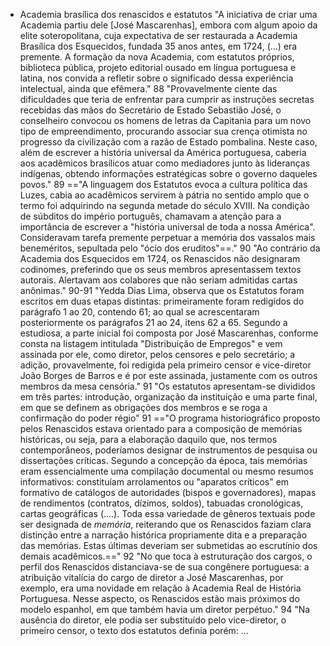 - Academia brasílica dos renascidos e estatutos
"A iniciativa de criar uma Academia partiu dele [José Mascarenhas], embora com algum apoio da elite soteropolitana, cuja expectativa de ser restaurada a Academia Brasílica dos Esquecidos, fundada 35 anos antes, em 1724, (...) era premente. A formação da nova Academia, com estatutos próprios, biblioteca pública, projeto editorial ousado em língua portuguesa e latina, nos convida a refletir sobre o significado dessa experiência intelectual, ainda que efêmera." 88
"Provavelmente ciente das dificuldades que teria de enfrentar para cumprir as instruções secretas recebidas das mãos do Secretário de Estado Sebastião José, o conselheiro convocou os homens de letras da Capitania para um novo tipo de empreendimento, procurando associar sua crença otimista no progresso da civilização com a razão de Estado pombalina. Neste caso, além de escrever a história universal da América portuguesa, caberia aos acadêmicos brasílicos atuar como mediadores junto às lideranças indígenas, obtendo informações estratégicas sobre o governo daqueles povos." 89
=="A linguagem dos Estatutos evoca a cultura política das Luzes, cabia ao acadêmicos servirem à pátria no sentido amplo que o termo foi adquirindo na segunda metade do século XVIII. Na condição de súbditos do império português, chamavam a atenção para a importância de escrever a "história universal de toda a nossa América". Consideravam tarefa premente perpetuar a memória dos vassalos mais beneméritos, sepultada pelo "ócio dos eruditos"==." 90
"Ao contrário da Academia dos Esquecidos em 1724, os Renascidos não designaram codinomes, preferindo que os seus membros apresentassem textos autorais. Alertavam aos colabores que não seriam admitidas cartas anônimas."  90-91
"Yedda Dias Lima, observa que os Estatutos foram escritos em duas etapas distintas: primeiramente foram redigidos do parágrafo 1 ao 20, contendo 61; ao qual se acrescentaram posteriormente os parágrafos 21 ao 24, itens 62 a 65. Segundo a estudiosa, a parte inicial foi composta por José Mascarenhas, conforme consta na listagem intitulada "Distribuição de Empregos" e vem assinada por ele, como diretor, pelos censores e pelo secretário; a adição, provavelmente, foi redigida pela primeiro censor e vice-diretor João Borges de Barros e é por este assinada, justamente com os outros membros da mesa censória." 91
"Os estatutos apresentam-se divididos em três partes: introdução, organização da instituição e uma parte final, em que se definem as obrigações dos membros e se roga a confirmação do poder régio" 91
=="O programa historiográfico proposto pelos Renascidos estava orientado para a composição de memórias históricas, ou seja, para a elaboração daquilo que, nos termos contemporâneos, poderíamos designar de instrumentos de pesquisa ou dissertações críticas. Segundo a concepção da época, tais memórias eram essencialmente uma compilação documental ou mesmo resumos informativos: constituíam arrolamentos ou "aparatos críticos" em formativo de catálogos de autoridades (bispos e governadores), mapas de rendimentos (contratos, dízimos, soldos), tabuadas cronológicas, cartas geográficas (....). Toda essa variedade de gêneros textuais pode ser designada de *memória*, reiterando que os Renascidos faziam clara distinção entre a narração histórica propriamente dita e a preparação das memórias. Estas últimas deveriam ser submetidas ao escrutínio dos demais acadêmicos.==" 92
"No que toca à estruturação dos cargos, o perfil dos Renascidos distanciava-se de sua congênere portuguesa: a atribuição vitalícia do cargo de diretor a José Mascarenhas, por exemplo, era uma novidade em relação à Academia Real de História Portuguesa. Nesse aspecto, os Renascidos estão mais próximos do modelo espanhol, em que também havia um diretor perpétuo."  94
"Na ausência do diretor, ele podia ser substituído pelo vice-diretor, o primeiro censor, o texto dos estatutos definia porém: ...





